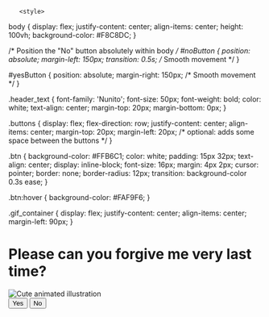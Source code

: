<!DOCTYPE html>
<html lang="en">
    <head>
        <link rel="stylesheet" href="./style/css/styles.css">
        <title>niakuna gtxov</title>
    </head> 
    <body>



       <style>











body  {
    display: flex;
    justify-content: center;
    align-items: center;
    height: 100vh;
    background-color: #F8C8DC;
}

/* Position the "No" button absolutely within body */
#noButton {
    position: absolute;
    margin-left: 150px;
    transition: 0.5s;
    /* Smooth movement */
}

#yesButton {
    position: absolute;
    margin-right: 150px;
    /* Smooth movement */
}

.header_text {
    font-family: 'Nunito';
    font-size: 50px;
    font-weight: bold;
    color: white;
    text-align: center;
    margin-top: 20px;
    margin-bottom: 0px;
}

.buttons {
    display: flex;
    flex-direction: row;
    justify-content: center;
    align-items: center;
    margin-top: 20px;
    margin-left: 20px;
    /* optional: adds some space between the buttons */
}

.btn {
    background-color: #FFB6C1;
    color: white;
    padding: 15px 32px;
    text-align: center;
    display: inline-block;
    font-size: 16px;
    margin: 4px 2px;
    cursor: pointer;
    border: none;
    border-radius: 12px;
    transition: background-color 0.3s ease;
}

.btn:hover {
    background-color: #FAF9F6;
}

.gif_container {
    display: flex;
    justify-content: center;
    align-items: center;
    margin-left: 90px;
}
</style> <div class="container">
            <div >
                <h1 class = "header_text">Please can you forgive me very last time? </h1>
            </div>
            <div class="gif_container">
                <img src="https://media.giphy.com/media/LnKonfpQ44fNvuGLkA/giphy.gif" alt="Cute animated illustration">
            </div>
            <div class = "buttons">
                <button class="btn" id = "yesButton" onclick="nextPage()">Yes</button>
                <button class="btn" id="noButton" onmouseover="moveButton()">No</button>
                <script>
                    function nextPage() {
                        window.location.href = "yes.html";
                    }
                    
                    function moveButton() {
                        var x = Math.random() * (window.innerWidth - document.getElementById('noButton').offsetWidth);
                        var y = Math.random() * (window.innerHeight - document.getElementById('noButton').offsetHeight);
                        document.getElementById('noButton').style.left = `${x}px`;
                        document.getElementById('noButton').style.top = `${y}px`;
                    }
                </script> 
            </div>
        </div>
       
    </body> 
</html>

